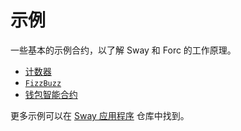 # 示例

一些基本的示例合约，以了解 Sway 和 Forc 的工作原理。

- [计数器](./counter.md)
- [`FizzBuzz`](./fizzbuzz.md)
- [钱包智能合约](./wallet_smart_contract.md)

更多示例可以在 [Sway 应用程序](https://github.com/FuelLabs/sway-applications/tree/master) 仓库中找到。

